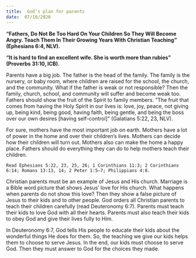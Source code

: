 ```yaml
---
title:  God’s plan for parents
date:  07/10/2020
---
```


**“Fathers, Do Not Be Too Hard On Your Children So They Will Become Angry. Teach Them In Their Growing Years With Christian Teaching” (Ephesians 6:4, NLV).**

**“It is hard to find an excellent wife. She is worth more than rubies” (Proverbs 31:10, ICB).**

Parents have a big job. The father is the head of the family. The family is the nursery, or baby room, where children are raised for the school, the church, and the community. What if the father is weak or not responsible? Then the family, church, school, and community will suffer and become weak too. Fathers should show the fruit of the Spirit to family members. “The fruit that comes from having the Holy Spirit in our lives is: love, joy, peace, not giving up, being kind, being good, having faith, being gentle, and being the boss over our own desires [having self-control]” (Galatians 5:22, 23, NLV).

For sure, mothers have the most important job on earth. Mothers have a lot of power in the home and over their children’s lives. Mothers can decide how their children will turn out. Mothers also can make the home a happy place. Fathers should do everything they can do to help mothers teach their children.

`Read Ephesians 5:22, 23, 25, 26; 1 Corinthians 11:3; 2 Corinthians 6:14; Romans 13:13, 14; 2 Peter 1:5–7; Philippians 4:8.`

Christian parents must be an example of Jesus and His church. Marriage is a Bible word picture that shows Jesus’ love for His church. What happens when parents do not show this love? Then they show a false picture of Jesus to their kids and to other people. God orders all Christian parents to teach their children carefully (read Deuteronomy 6:7). Parents must teach their kids to love God with all their hearts. Parents must also teach their kids to obey God and give their lives fully to Him.

In Deuteronomy 6:7, God tells His people to educate their kids about the wonderful things He does for them. So, the teaching we give our kids helps them to choose to serve Jesus. In the end, our kids must choose to serve God. Then they must answer to God for the choices they made.